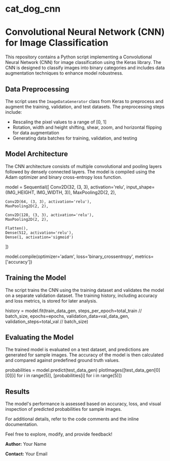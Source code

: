 # cat_dog_cnn

# Convolutional Neural Network (CNN) for Image Classification

This repository contains a Python script implementing a Convolutional Neural Network (CNN) for image classification using the Keras library. The CNN is designed to classify images into binary categories and includes data augmentation techniques to enhance model robustness.

## Data Preprocessing

The script uses the `ImageDataGenerator` class from Keras to preprocess and augment the training, validation, and test datasets. The preprocessing steps include:

- Rescaling the pixel values to a range of [0, 1]
- Rotation, width and height shifting, shear, zoom, and horizontal flipping for data augmentation
- Generating data batches for training, validation, and testing

## Model Architecture

The CNN architecture consists of multiple convolutional and pooling layers followed by densely connected layers. The model is compiled using the Adam optimizer and binary cross-entropy loss function.

model = Sequential([
    Conv2D(32, (3, 3), activation='relu', input_shape=(IMG_HEIGHT, IMG_WIDTH, 3)),
    MaxPooling2D(2, 2),

    Conv2D(64, (3, 3), activation='relu'),
    MaxPooling2D(2, 2),

    Conv2D(128, (3, 3), activation='relu'),
    MaxPooling2D(2, 2),

    Flatten(),
    Dense(512, activation='relu'),
    Dense(1, activation='sigmoid')
])

model.compile(optimizer='adam',
              loss='binary_crossentropy',
              metrics=['accuracy'])

## Training the Model

The script trains the CNN using the training dataset and validates the model on a separate validation dataset. The training history, including accuracy and loss metrics, is stored for later analysis.

history = model.fit(train_data_gen,
                    steps_per_epoch=total_train // batch_size,
                    epochs=epochs,
                    validation_data=val_data_gen,
                    validation_steps=total_val // batch_size)

## Evaluating the Model

The trained model is evaluated on a test dataset, and predictions are generated for sample images. The accuracy of the model is then calculated and compared against predefined ground truth values.

probabilities = model.predict(test_data_gen)
plotImages([test_data_gen[0][0][i] for i in range(5)], [probabilities[i] for i in range(5)])

## Results

The model's performance is assessed based on accuracy, loss, and visual inspection of predicted probabilities for sample images.

For additional details, refer to the code comments and the inline documentation.

Feel free to explore, modify, and provide feedback!

**Author:** Your Name

**Contact:** Your Email
